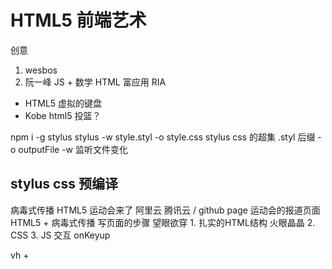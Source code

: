 # HTML5 前端艺术
创意 
1. wesbos
2. 阮一峰 JS + 数学
HTML 富应用 RIA
- HTML5 虚拟的键盘
- Kobe html5 投篮？

npm i -g stylus
stylus -w style.styl  -o style.css
stylus css 的超集
.styl 后缀 
-o outputFile 
-w 监听文件变化

## stylus css 预编译
病毒式传播 HTML5
运动会来了
阿里云 腾讯云 / github page
运动会的报道页面 HTML5 + 病毒式传播
写页面的步骤
望眼欲穿 1. 扎实的HTML结构 火眼晶晶
2. CSS 
3. JS 交互 onKeyup 

vh + 